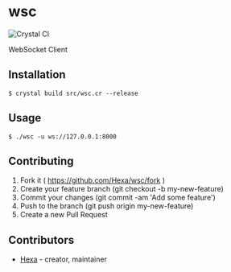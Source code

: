 # wsc

![Crystal CI](https://github.com/Hexa/wsc/workflows/Crystal%20CI/badge.svg)

WebSocket Client

## Installation

```
$ crystal build src/wsc.cr --release
```

## Usage

```
$ ./wsc -u ws://127.0.0.1:8000
```

## Contributing

1. Fork it ( https://github.com/Hexa/wsc/fork )
2. Create your feature branch (git checkout -b my-new-feature)
3. Commit your changes (git commit -am 'Add some feature')
4. Push to the branch (git push origin my-new-feature)
5. Create a new Pull Request

## Contributors

- [Hexa](https://github.com/Hexa) - creator, maintainer
